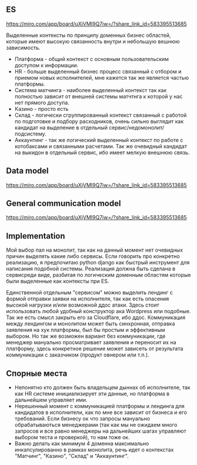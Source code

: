 ## ES

https://miro.com/app/board/uXjVMI9Q7iw=/?share_link_id=583395513685

Выделенные контексты по принципу доменных бизнес областей, которые имеют высокую связанность внутри и небольшую вешнюю зависимость.
- Платформа - общий контекст с основным пользовательским доступом к информации.
- НR - больше выделенный бизнес процесс связанный с отбором и приемом новых исполнителей, мне кажется так же является частью платформы.
- Система матчинга - наиболее выделенный контекст так как полностью зависит от внешней системы матчтнга к которой у нас нет прямого доступа.
- Казино - просто есть
- Склад - логически сгруппированный контекст связанный с работой по подготовке и подбору расходников, очень сильно выглядит как кандидат на выделение в отдельный сервис/недомонолит/подсистему.
- Аккаунтинг - так же логический выделенный контекст по работе с котобаксами и связанными расчетами. Так же очевидный кандидат на выкидон в отдельный сервис, ибо имеет мелкую внешнюю связь.
## Data model

https://miro.com/app/board/uXjVMI9Q7iw=/?share_link_id=583395513685

## General communication model

https://miro.com/app/board/uXjVMI9Q7iw=/?share_link_id=583395513685

## Implementation

Мой выбор пал на монолит, так как на данный момент нет очевидных причин выделять какие либо сервисы. Если говорить про конкретно реализацию, 
я предпочитаю python django как быстрый инструмент для написания подобной системы. Реализация должна быть сделана в сервисреди виде,
 разбитая по логическим доменным областям которые были выделенные как контексты при ES.

Единственной отдельным "сервисом" можно выделить лендинг с формой отправки заявки на исполнителя, 
так как есть опасения высокой нагрузки и/или возможной ддос атаки. Здесь стоит использовать любой удобный конструктор ака Wordpress или подобные.
Так же есть смысл закрыть его за Cloudflare, ибо ддос. 
Коммуникация между лендингом и монолитом может быть синхронная, отправка заявления на хук платформы, был бы простым и эффективным выбором.
Но так же возможен вариант без коммуникации, где менеджер мануально просматривает заявления и переносит их на платформу, 
здесь конкретное решение может зависеть от результата коммуникации с заказчиком (продукт овнером или т.п.).

## Спорные места

- Непонятно кто должен быть владельцем дыннах об исполнителе, так как HR системе инициализирует эти данные, но платформа в дальнейшем управляет ими.
- Нерешенный момент с коммуникацией платформы и лендинга для кандидатов в исполнители, как по мне все зависит от бизнеса и его требований. Если бизнесу ок что запросы мануально обрабатываються менеджерами (так как мы не ожидаем много запросов и все равно менеджеры на дальнейших шагах управляют выбором теста и проверкой), то нам тоже ок.
- Важно делать как минимум 4 доменна максимально инкапсулированно в рамках монолита, речь идет о контекстах "Матчинг", "Казино", "Склад" и "Аккаунтинг".
